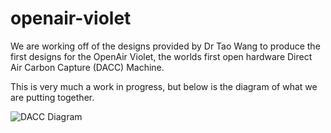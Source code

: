 # openair-violet
We are working off of the designs provided by Dr Tao Wang to produce the first designs for the OpenAir Violet, the worlds first open hardware Direct Air Carbon Capture (DACC) Machine.

This is very much a work in progress, but below is the diagram of what we are putting together.

![DACC Diagram](https://github.com/openair-collective/openair-violet/blob/master/DACC.png?raw=true)
